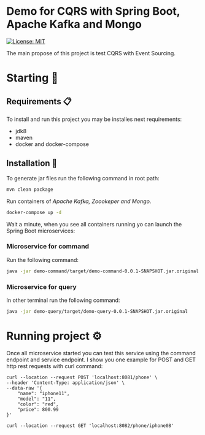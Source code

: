 
# Demo for CQRS with Spring Boot, Apache Kafka and Mongo
[![License: MIT](https://img.shields.io/badge/License-MIT-yellow.svg)](https://opensource.org/licenses/MIT)

The main propose of this project is test CQRS with Event Sourcing.  

# Starting 🚀

## Requirements 📋
To install and run this project you may be installes next requirements:
- jdk8
- maven
- docker and docker-compose

## Installation 🔧
To generate jar files run the following command in root path:

```bash
mvn clean package
```
Run containers of *Apache Kafka, Zoookeper and Mongo*.

```bash
docker-compose up -d
```

Wait a minute, when you see all containers running yo can launch the Spring Boot microservices:

### Microservice for command
Run the following command:

```bash
java -jar demo-command/target/demo-command-0.0.1-SNAPSHOT.jar.original
```

### Microservice for query
In other terminal run the following command:

```bash
java -jar demo-query/target/demo-query-0.0.1-SNAPSHOT.jar.original
```

# Running project ⚙️
Once all microservice started you can test this service using the command endpoint and service endpoint. I show you one example for POST and GET http rest requests with curl command:

```
curl --location --request POST 'localhost:8081/phone' \
--header 'Content-Type: application/json' \
--data-raw '{
    "name": "iphone11",
    "model": "11",
    "color": "red",
    "price": 800.99
}'
```

```
curl --location --request GET 'localhost:8082/phone/iphone08'
```



